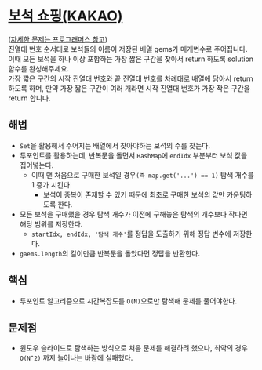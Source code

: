 # [보석 쇼핑(KAKAO)](https://github.com/malvr00/Java-algorithm/blob/master/programmers/level3/step22/src/Main.java)

([자세한 문제는 프로그래머스 참고](https://school.programmers.co.kr/learn/courses/30/lessons/67258)) <br/>
진열대 번호 순서대로 보석들의 이름이 저장된 배열 gems가 매개변수로 주어집니다. 이때 모든 보석을 하나 이상 포함하는 가장 짧은 구간을 찾아서 return 하도록 solution 함수를 완성해주세요.<br>
가장 짧은 구간의 시작 진열대 번호와 끝 진열대 번호를 차례대로 배열에 담아서 return 하도록 하며, 만약 가장 짧은 구간이 여러 개라면 시작 진열대 번호가 가장 작은 구간을 return 합니다.

## 해법
* `Set`을 활용해서 주어지는 배열에서 찾아야하는 보석의 수를 찾는다.
* 투포인트를 활용하는데, 반복문을 돌면서 `HashMap`에 `endIdx` 부분부터 보석 값을 집어넣는다.
  * 이때 맨 처음으로 구매한 보석일 경우`(즉 map.get('...') == 1)` 탐색 개수를 1 증가 시킨다
    * 보석이 중복이 존재할 수 있기 때문에 최초로 구매한 보석의 값만 카운팅하도록 한다.
* 모든 보석을 구매했을 경우 탐색 개수가 이전에 구해놓은 탐색의 개수보다 작다면 해당 범위를 저장한다.
  * `startIdx, endIdx, '탐색 개수'`를 정답을 도출하기 위해 정답 변수에 저장한다.
* `gaems.length`의 길이만큼 반복문을 돌았다면 정답을 반환한다.

## 핵심
* 투포인트 알고리즘으로 시간복잡도를 `O(N)`으로만 탐색해 문제를 풀어야한다.  

## 문제점
* 윈도우 슬라이드로 탐색하는 방식으로 처음 문제를 해결하려 했으나, 최악의 경우 `O(N^2)` 까지 늘어나는 바람에 실패했다.